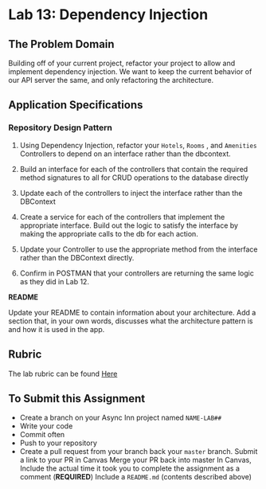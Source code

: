 # Lab 13: Dependency Injection
## The Problem Domain

Building off of your current project, refactor your project to allow and implement dependency injection. We want to keep the current behavior of our API server the same, and only refactoring the architecture.

## Application Specifications

### Repository Design Pattern

1. Using Dependency Injection, refactor your ` Hotels `, ` Rooms ` , and ` Amenities ` Controllers to depend on an interface rather than the dbcontext.

2. Build an interface for each of the controllers that contain the required method signatures to all for CRUD operations to the database directly

3. Update each of the controllers to inject the interface rather than the DBContext

4. Create a service for each of the controllers that implement the appropriate interface. Build out the logic to satisfy the interface by making the appropriate calls to the db for each action.

5. Update your Controller to use the appropriate method from the interface rather than the DBContext directly.

6. Confirm in POSTMAN that your controllers are returning the same logic as they did in Lab 12.

**README**

Update your README to contain information about your architecture. Add a section that, in your own words, discusses what the architecture pattern is and how it is used in the app.

## Rubric
The lab rubric can be found [Here](https://codefellows.github.io/code-401-dotnet-guide/Curriculum/Resources/rubric)

## To Submit this Assignment
- Create a branch on your Async Inn project named ` NAME-LAB## `
- Write your code
- Commit often
- Push to your repository
- Create a pull request from your branch back your ` master ` branch.
Submit a link to your PR in Canvas
Merge your PR back into master
In Canvas, Include the actual time it took you to complete the assignment as a comment (**REQUIRED**)
Include a ` README.md ` (contents described above)